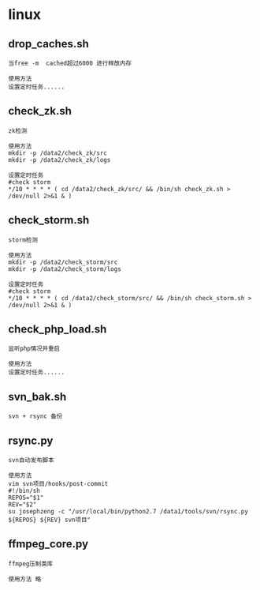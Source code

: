 linux
=====

drop_caches.sh
------
    当free -m  cached超过6000 进行释放内存

    使用方法
    设置定时任务......

check_zk.sh
------
    zk检测
 
	使用方法
	mkdir -p /data2/check_zk/src
    mkdir -p /data2/check_zk/logs
    
    设置定时任务
    #check storm
	*/10 * * * * ( cd /data2/check_zk/src/ && /bin/sh check_zk.sh > /dev/null 2>&1 & )

check_storm.sh
------
    storm检测

	使用方法
	mkdir -p /data2/check_storm/src
    mkdir -p /data2/check_storm/logs
    
    设置定时任务
    #check storm
	*/10 * * * * ( cd /data2/check_storm/src/ && /bin/sh check_storm.sh > /dev/null 2>&1 & )

check_php_load.sh
------
	监听php情况并重启

    使用方法
    设置定时任务......

svn_bak.sh
------
	svn + rsync 备份

rsync.py
------
	svn自动发布脚本

    使用方法
    vim svn项目/hooks/post-commit
    #!/bin/sh
    REPOS="$1"
    REV="$2"
    su josephzeng -c "/usr/local/bin/python2.7 /data1/tools/svn/rsync.py ${REPOS} ${REV} svn项目"

ffmpeg_core.py
------
	ffmpeg压制类库

    使用方法 略
